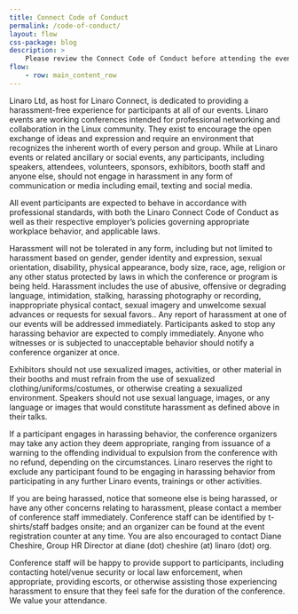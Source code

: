 ```yaml
---
title: Connect Code of Conduct
permalink: /code-of-conduct/
layout: flow
css-package: blog
description: >
    Please review the Connect Code of Conduct before attending the event.
flow:
    - row: main_content_row
---
```

Linaro Ltd, as host for Linaro Connect, is dedicated to providing a harassment-free experience for participants at all of our events. Linaro events are working conferences intended for professional networking and collaboration in the Linux community. They exist to encourage the open exchange of ideas and expression and require an environment that recognizes the inherent worth of every person and group. While at Linaro events or related ancillary or social events, any participants, including speakers, attendees, volunteers, sponsors, exhibitors, booth staff and anyone else, should not engage in harassment in any form of communication or media including email, texting and social media.

All event participants are expected to behave in accordance with professional standards, with both the Linaro Connect Code of Conduct as well as their respective employer’s policies governing  appropriate workplace behavior, and applicable laws.

Harassment will not be tolerated in any form, including but not limited to harassment based on gender, gender identity and expression, sexual orientation, disability, physical appearance, body size, race, age, religion or any other status protected by laws in which the conference or program is being held. Harassment includes the use of abusive, offensive or degrading language, intimidation, stalking, harassing photography or recording, inappropriate physical contact, sexual imagery and unwelcome sexual advances or requests for sexual favors.. Any report of harassment at one of our events will be addressed immediately. Participants asked to stop any harassing behavior are expected to comply immediately. Anyone who witnesses or is subjected to unacceptable behavior should notify a conference organizer at once.

Exhibitors should not use sexualized images, activities, or other material in their booths and must refrain from the use of sexualized clothing/uniforms/costumes, or otherwise creating a sexualized environment. Speakers should not use sexual language, images, or any language or images that would constitute harassment as defined above in their talks.

If a participant engages in harassing behavior, the conference organizers may take any action they deem appropriate, ranging from issuance of a warning to the offending individual to  expulsion from the conference with no refund, depending on the circumstances. Linaro reserves the right to exclude any participant found to be engaging in harassing behavior from participating in any further Linaro events, trainings or other activities.

If you are being harassed, notice that someone else is being harassed, or have any other concerns relating to harassment, please contact a member of conference staff immediately. Conference staff can be identified by t-shirts/staff badges onsite; and an organizer can be found at the event registration counter at any time. You are also encouraged to contact Diane Cheshire, Group HR Director at diane (dot) cheshire (at) linaro (dot) org.

Conference staff will be happy to provide support to participants, including contacting hotel/venue security or local law enforcement, when appropriate, providing escorts, or otherwise assisting those experiencing harassment to ensure that they feel safe for the duration of the conference. We value your attendance.
